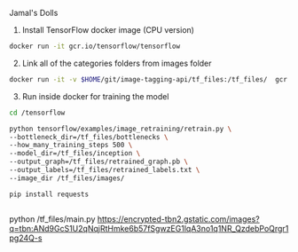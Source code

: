 Jamal's Dolls
1. Install TensorFlow docker image (CPU version)
  ```bash
  docker run -it gcr.io/tensorflow/tensorflow
  ```

2. Link all of the categories folders from images folder
  ```bash
  docker run -it -v $HOME/git/image-tagging-api/tf_files:/tf_files/  gcr.io/tensorflow/tensorflow:latest-devel
  ```

3. Run inside docker for training the model
  ```bash
  cd /tensorflow
  ```

  ```bash
  python tensorflow/examples/image_retraining/retrain.py \
  --bottleneck_dir=/tf_files/bottlenecks \
  --how_many_training_steps 500 \
  --model_dir=/tf_files/inception \
  --output_graph=/tf_files/retrained_graph.pb \
  --output_labels=/tf_files/retrained_labels.txt \
  --image_dir /tf_files/images/
  ```

  ```bash
  pip install requests
  ```
  ```bash
  ```
python /tf_files/main.py https://encrypted-tbn2.gstatic.com/images?q=tbn:ANd9GcS1U2qNqjRtHmke6b57fSgwzEG1lqA3no1q1NR_QzdebPoQrgr1pg24Q-s
